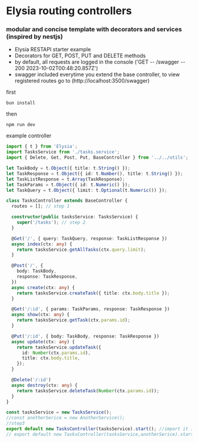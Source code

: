 # Elysia routing controllers

### modular and concise template with decorators and services (inspired by nestjs)

- Elysia RESTAPI starter example
- Decorators for GET, POST, PUT and DELETE methods
- by default, all requests are logged in the console ('GET -- /swagger -- 200 2023-10-02T00:48:20.857Z')
- swagger included everytime you extend the base controller, to view registered routes go to (http://localhost:3500/swagger)

first

```
bun install
```

then

```
npm run dev
```

example controller

```ts
import { t } from 'Elysia';
import TasksService from './tasks.service';
import { Delete, Get, Post, Put, BaseController } from '../../utils';

let TaskBody = t.Object({ title: t.String() });
let TaskResponse = t.Object({ id: t.Number(), title: t.String() });
let TaskListResponse = t.Array(TaskResponse);
let TaskParams = t.Object({ id: t.Numeric() });
let TaskQuery = t.Object({ limit: t.Optional(t.Numeric()) });

class TasksController extends BaseController {
  routes = []; // step 1

  constructor(public tasksService: TasksService) {
    super('/tasks'); // step 2
  }

  @Get('/', { query: TaskQuery, response: TaskListResponse })
  async index(ctx: any) {
    return tasksService.getAllTasks(ctx.query.limit);
  }

  @Post('/', {
    body: TaskBody,
    response: TaskResponse,
  })
  async create(ctx: any) {
    return tasksService.createTask({ title: ctx.body.title });
  }

  @Get('/:id', { params: TaskParams, response: TaskResponse })
  async show(ctx: any) {
    return tasksService.getTask(ctx.params.id);
  }

  @Put('/:id', { body: TaskBody, response: TaskResponse })
  async update(ctx: any) {
    return tasksService.updateTask({
      id: Number(ctx.params.id),
      title: ctx.body.title,
    });
  }

  @Delete('/:id')
  async destroy(ctx: any) {
    return tasksService.deleteTask(Number(ctx.params.id));
  }
}

const tasksService = new TasksService();
//const anotherSerice = new AnotherService();
//step3
export default new TasksController(tasksService).start(); //import it in server.ts like app.use(TasksController)
// export default new TasksController(tasksService,anotherSerice).start();
```
